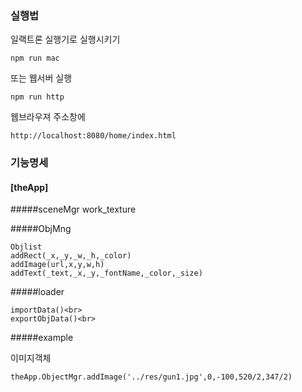 ### 실행법

일랙트론 실행기로 실행시키기
```
npm run mac
```

또는
웹서버 실행
```
npm run http
```

웹브라우져 주소창에
```
http://localhost:8080/home/index.html
```

### 기능명세

#### [theApp]

#####sceneMgr
work_texture<br>


#####ObjMng
```
Objlist
addRect(_x,_y,_w,_h,_color)
addImage(url,x,y,w,h)
addText(_text,_x,_y,_fontName,_color,_size)
```

#####loader
```
importData()<br>
exportObjData()<br>

```
#####example

이미지객체<br>
```
theApp.ObjectMgr.addImage('../res/gun1.jpg',0,-100,520/2,347/2)
```



